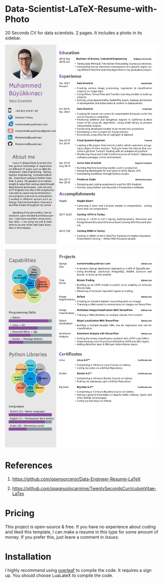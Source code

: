 # Data-Scientist-LaTeX-Resume-with-Photo

20 Seconds CV for data scientists. 2 pages. It includes a photo in its sidebar.

![plot](./resume_with_photo_ss1.png)

![plot](./resume_with_photo_ss2.png)

# References

1) https://github.com/opensorceror/Data-Engineer-Resume-LaTeX

2) https://github.com/spagnuolocarmine/TwentySecondsCurriculumVitae-LaTex

# Pricing

This project is open-source & free. If you have no experience about coding and liked this template, I can make a resume in this type for some amount of money. If you prefer this, just leave a comment in _Issues_.

# Installation

I highly recommend using [overleaf](https://overleaf.com) to compile the code. It requires a sign up. You should choose LuaLateX to compile the code.

